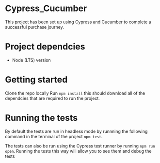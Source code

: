# Cypress_Cucumber
This project has been set up using Cypress and Cucumber to complete a successful purchase journey. 

# Project dependcies

* Node (LTS) version

# Getting started
Clone the repo locally
Run `npm install` this should download all of the dependcies that are required to run the project.

# Running the tests
By default the tests are run in headless mode by runnning the following command in the terminal of the project `npm test`.

The tests can also be run using the Cypress test runner by running `npm run open`. Running the tests this way will allow you to see them and debug the tests
